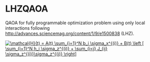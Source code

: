 # LHZQAOA

QAOA for fully programmable optimization problem using only local interactions following http://advances.sciencemag.org/content/1/9/e1500838 (LHZ).

<a href="https://www.codecogs.com/eqnedit.php?latex=\mathcal{H}(t)&space;=&space;A(t)&space;\sum_{i=1}^N&space;b_i&space;\sigma_x^{(i)}&space;&plus;&space;B(t)&space;\left&space;[&space;\sum_{i=1}^N&space;h_i&space;\sigma_z^{(i)}&space;&plus;&space;\sum_{i<j}&space;J_{ij}&space;\sigma_z^{(i)}\sigma_z^{(j)}&space;\right]" target="_blank"><img src="https://latex.codecogs.com/gif.latex?\mathcal{H}(t)&space;=&space;A(t)&space;\sum_{i=1}^N&space;b_i&space;\sigma_x^{(i)}&space;&plus;&space;B(t)&space;\left&space;[&space;\sum_{i=1}^N&space;h_i&space;\sigma_z^{(i)}&space;&plus;&space;\sum_{i<j}&space;J_{ij}&space;\sigma_z^{(i)}\sigma_z^{(j)}&space;\right]" title="\mathcal{H}(t) = A(t) \sum_{i=1}^N b_i \sigma_x^{(i)} + B(t) \left [ \sum_{i=1}^N h_i \sigma_z^{(i)} + \sum_{i<j} J_{ij} \sigma_z^{(i)}\sigma_z^{(j)} \right]" /></a>
